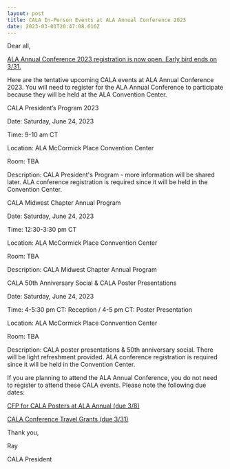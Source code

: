 ```yaml
---
layout: post
title: CALA In-Person Events at ALA Annual Conference 2023
date: 2023-03-01T20:47:08.616Z
---
```

Dear all,



[ALA Annual Conference 2023 registration is now open. Early bird ends on 3/31.](https://2023.alaannual.org/)



Here are the tentative upcoming CALA events at ALA Annual Conference 2023. You will need to register for the ALA Annual Conference to participate because they will be held at the ALA Convention Center. 



CALA President’s Program 2023

Date: Saturday, June 24, 2023

Time: 9-10 am CT 

Location: ALA McCormick Place Convention Center

Room: TBA

Description: CALA President's Program - more information will be shared later. ALA conference registration is required since it will be held in the Convention Center.



CALA Midwest Chapter Annual Program

Date: Saturday, June 24, 2023

Time: 12:30-3:30 pm CT

Location: ALA McCormick Place Connvention Center

Room: TBA

Description: CALA Midwest Chapter Annual Program



CALA 50th Anniversary Social & CALA Poster Presentations 

Date: Saturday, June 24, 2023

Time: 4-5:30 pm CT: Reception / 4-5 pm CT: Poster Presentation

Location: ALA McCormick Place Connvention Center

Room: TBA

Description: CALA poster presentations & 50th anniversary social. There will be light refreshment provided. ALA conference registration is required since it will be held in the Convention Center.



If you are planning to attend the ALA Annual Conference, you do not need to register to attend these CALA events. Please note the following due dates:



[CFP for CALA Posters at ALA Annual (due 3/8)](https://cala-web.org/2023/02/01/call-for-proposals-cala-poster-presentations-at-ala-annual-2023-in-chicago-il.html)

[CALA Conference Travel Grants (due 3/31)](https://cala-web.org/2023/02/14/revised-call-for-applications-for-the-2022-2023-cala-conference-travel-grant.html)



Thank you,

Ray

CALA President